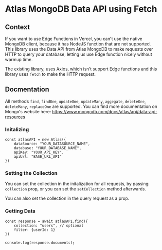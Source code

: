 # Atlas MongoDB Data API using Fetch

## Context

If you want to use Edge Functions in Vercel, you can't use the native MongoDB client, because it has NodeJS function that are not supported. This library uses the Data API from Atlas MongoDB to make requests over HTTP to query your database, letting us use Edge function nicely without warmup time.

The existing library, uses Axios, which isn't support Edge functions and this library uses `fetch` to make the HTTP request.

## Docmentation

All methods `find`, `findOne`, `updateOne`, `updateMany`, `aggegate`, `deleteOne`, `deleteMany`, `replaceOne` are supported. You can find more documentation on Mongo's website here: https://www.mongodb.com/docs/atlas/api/data-api-resources

### Initalizing

```
const atlasAPI = new Atlas({
    dataSource: "YOUR_DATASOURCE_NAME",
    database: "YOUR_DATABASE_NAME",
    apiKey: "YOUR_API_KEY",
    apiUrl: "BASE_URL_API"
})
```

### Setting the Collection

You can set the collection in the initalization for all requests, by passing `collection` prop, or you can set the `setCollection` method afterwards.

You can also set the collection in the query request as a prop.

### Getting Data

```
const response = await atlasAPI.find({
    collection: "users", // optional
    filter: {userId: 1}
})

console.log(response.documents);
```
